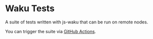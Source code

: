 # Waku Tests

A suite of tests written with js-waku that can be run on remote nodes.

You can trigger the suite via [GitHub Actions](https://github.com/status-im/waku-tests/actions/workflows/run.yml).

